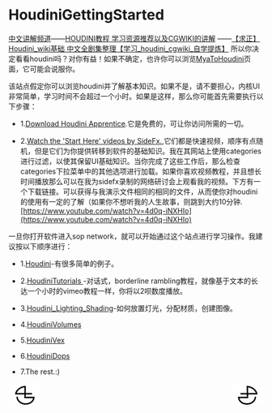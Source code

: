 # HoudiniGettingStarted

[中文讲解频道](https://space.bilibili.com/25349368/channel/detail?cid=68307&ctype=0)——[HOUDINI教程 学习资源推荐以及CGWIKI的讲解](https://www.bilibili.com/video/BV1AU4y1h7hE)
——[【求正】Houdini_wiki基础 中文全剧集整理【学习_houdini_cgwiki_自学提炼】]()
所以你决定看看houdini吗？对你有益！如果不确定，也许你可以浏览[MyaToHoudini](http://www.tokeru.com/cgwiki/index.php?title=MayaToHoudini)页面，它可能会说服你。

该站点假定你可以浏览houdini并了解基本知识。如果不是，请不要担心，内核UI非常简单，学习时间不会超过一个小时。如果是这样，那么你可能首先需要执行以下步骤：

* 1.[Download Houdini Apprentice](http://www.sidefx.com/index.php?option=com_download&task=apprentice&Itemid=208).它是免费的，可让你访问所需的一切。

* 2.[Watch the 'Start Here' videos by SideFx.](https://www.sidefx.com/tutorials/?title=&user=&categories=3&level=1&version=&paid=&o=publish_date),它们都是快速视频，顺序有点随机，但是它们为你提供转移到软件的基础知识。我在其网站上使用categories进行过滤，以使其保留UI基础知识。当你完成了这些工作后，那么检查categories下拉菜单中的其他选项进行加载。如果你喜欢视频教程，并且想长时间播放那么可以在我为sidefx录制的网络研讨会上观看我的视频。下方有一个下载链接。可以获得与我演示文件相同的相同的文件，从而使你对houdini的使用有一定的了解（如果你不想听我的人生故事，则跳到大约10分钟.[https://www.youtube.com/watch?v=4d0q-iNXHIo](https://www.youtube.com/watch?v=4d0q-iNXHIo)

一旦你打开软件进入sop network，就可以开始通过这个站点进行学习操作。我建议按以下顺序进行：

* 1.[Houdini](Houdini.md)-有很多简单的例子。

* 2.[HoudiniTutorials ](HoudiniTutorials.md)-对话式，borderline rambling教程，就像基于文本的长达一个小时的vimeo教程一样，你将以2呗数度播放。

* 3.[Houdini_Lighting_Shading](Houdini_Lighting_Shading.md)-如何放置灯光，分配材质，创建图像。

* 4.[HoudiniVolumes](HoudiniVolumes.md)

* 5.[HoudiniVex](HoudiniVex.md)

* 6.[HoudiniDops](HoudiniDops.md)

* 7.The rest.:)

<a href="README.md">
  <img src="https://github.com/BlenderCN/blenderTutorial/blob/master/mDrivEngine/blenderpng/logoleft.png" align="left">
</a>
<a href="Houdini.md">
  <img src="https://github.com/BlenderCN/blenderTutorial/blob/master/mDrivEngine/blenderpng/logoright.png" align="right">
</a>
